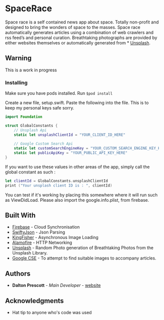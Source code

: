 # SpaceRace
Space race is a self contained news app about space. Totally non-profit and designed to bring the wonders of space to the masses. Space race automatically generates articles using a combination of web crawlers and rss feed’s and personal curation. Breathtaking photographs are provided by either websites themselves or automatically generated from * [Unsplash](https://unsplash.com).

## Warning

This is a work in progress

### Installing

Make sure you have pods installed. Run ``` $pod install ```

Create a new file, setup.swift. Paste the following into the file. This is to keep my personal keys safe sorry.

```Swift
import Foundation

struct GlobalConstants {
    // Unsplash Api
    static let unsplashClientId = "YOUR_CLIENT_ID_HERE"
    
    // Google Custom Search Api
    static let customSearchEngineKey = "YOUR_CUSTOM_SEARCH_ENGINE_KEY_HERE"
    static let publicApiKey = "YOUR_PUBLIC_API_KEY_HERE"
}
```

If you want to use these values in other areas of the app, simply call the global constant as such :

```Swift
let clientId = GlobalConstants.unsplashClientId
print ("Your unsplash client ID is : ", clientId)
```

You can test if it's working by placing this somewhere where it will run such as ViewDidLoad.
Please also import the google.info.plist, from firebase.

## Built With

* [Firebase](https://firebase.google.com) - Cloud Synchronisation
* [SwiftyJson](https://github.com/SwiftyJSON/SwiftyJSON) - Json Parsing
* [KingFisher](https://github.com/onevcat/Kingfisher) - Asynchronous Image Loading
* [Alamofire](https://github.com/Alamofire/Alamofire) - HTTP Networking
* [Unsplash](https://unsplash.com/developers) - Random Photo generation of Breathtaking Photos from the Unsplash Library.
* [Google CSE](https://developers.google.com/custom-search/) - To attempt to find suitable images to accompany articles.


## Authors

* **Dalton Prescott** - *Main Developer* - [website](http://daltonprescott.com)

## Acknowledgments
* Hat tip to anyone who's code was used
